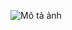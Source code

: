 
![Mô tả ảnh](https://imgur.com/TZrURAd](https://i.imgur.com/TZrURAd.jpeg)https://i.imgur.com/TZrURAd.jpeg)
